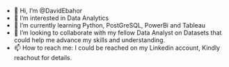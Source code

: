 - 👋 Hi, I’m @DavidEbahor
- 👀 I’m interested in Data Analytics
- 🌱 I’m currently learning Python, PostGreSQL, PowerBi and Tableau
- 💞️ I’m looking to collaborate with my fellow Data Analyst on Datasets that could help me advance my skills and understanding.
- 📫 How to reach me: I could be reached on my Linkedin account, Kindly reachout for details.

<!---
DavidEbahor/DavidEbahor is a ✨ special ✨ repository because its `README.md` (this file) appears on your GitHub profile.
You can click the Preview link to take a look at your changes.
--->
